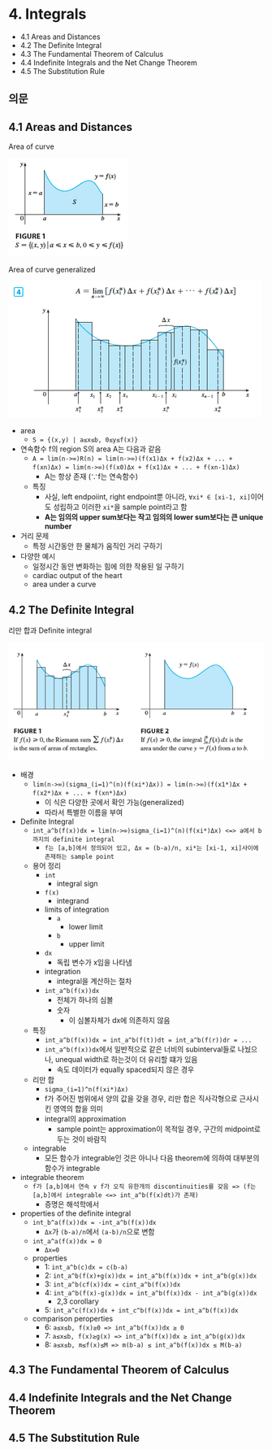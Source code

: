 # 4. Integrals

- 4.1 Areas and Distances
- 4.2 The Definite Integral
- 4.3 The Fundamental Theorem of Calculus
- 4.4 Indefinite Integrals and the Net Change Theorem
- 4.5 The Substitution Rule

## 의문

## 4.1 Areas and Distances

Area of curve

![](./images/ch4/area1.png)

Area of curve generalized

![](./images/ch4/area2.png)

- area
  - `S = {(x,y) | a≤x≤b, 0≤y≤f(x)}`
- 연속함수 f의 region S의 area A는 다음과 같음
  - `A = lim(n->∞)R(n) = lim(n->∞)(f(x1)Δx + f(x2)Δx + ... + f(xn)Δx) = lim(n->∞)(f(x0)Δx + f(x1)Δx + ... + f(xn-1)Δx)`
    - A는 항상 존재 (∵f는 연속함수)
  - 특징
    - 사실, left endpoiint, right endpoint뿐 아니라, `∀xi* ∈ [xi-1, xi]`이어도 성립하고 이러한 `xi*`을 sample point라고 함
    - **A는 임의의 upper sum보다는 작고 임의의 lower sum보다는 큰 unique number**
- 거리 문제
  - 특정 시간동안 한 물체가 움직인 거리 구하기
- 다양한 예시
  - 일정시간 동안 변화하는 힘에 의한 작용된 일 구하기
  - cardiac output of the heart
  - area under a curve

## 4.2 The Definite Integral

리만 합과 Definite integral

![](./images/ch4/definite_integral1.png)

- 배경
  - `lim(n->∞)(sigma_(i=1)^(n)(f(xi*)Δx)) = lim(n->∞)(f(x1*)Δx + f(x2*)Δx + ... + f(xn*)Δx)`
    - 이 식은 다양한 곳에서 확인 가능(generalized)
    - 따라서 특별한 이름을 부여
- Definite Integral
  - `int_a^b(f(x))dx = lim(n->∞)sigma_(i=1)^(n)(f(xi*)Δx) <=> a에서 b까지의 definite integral`
    - `f는 [a,b]에서 정의되어 있고, Δx = (b-a)/n, xi*는 [xi-1, xi]사이에 존재하는 sample point`
  - 용어 정리
    - `int`
      - integral sign
    - `f(x)`
      - integrand
    - limits of integration
      - `a`
        - lower limit
      - `b`
        - upper limit
    - `dx`
      - 독립 변수가 x임을 나타냄
    - integration
      - integral을 계산하는 절차
    - `int_a^b(f(x))dx`
      - 전체가 하나의 심볼
      - 숫자
        - 이 심볼자체가 dx에 의존하지 않음
  - 특징
    - `int_a^b(f(x))dx = int_a^b(f(t))dt = int_a^b(f(r))dr = ...`
    - `int_a^b(f(x))dx`에서 일반적으로 같은 너비의 subinterval들로 나눴으나, unequal width로 하는것이 더 유리할 떄가 있음
      - 속도 데이터가 equally spaced되지 않은 경우
  - 리만 합
    - `sigma_(i=1)^n(f(xi*)Δx)`
    - f가 주어진 범위에서 양의 값을 갖을 경우, 리만 합은 직사각형으로 근사시킨 영역의 합을 의미
    - integral의 approximation
      - sample point는 approximation이 목적일 경우, 구간의 midpoint로 두는 것이 바람직
  - integrable
    - 모든 함수가 integrable인 것은 아니나 다음 theorem에 의하여 대부분의 함수가 integrable
- integrable theorem
  - `f가 [a,b]에서 연속 ∨ f가 오직 유한개의 discontinuities를 갖음 => (f는 [a,b]에서 integrable <=> int_a^b(f(x)dt)가 존재)`
    - 증명은 해석학에서
- properties of the definite integral
  - `int_b^a(f(x))dx = -int_a^b(f(x))dx`
    - `Δx`가 `(b-a)/n`에서 `(a-b)/n`으로 변함
  - `int_a^a(f(x))dx = 0`
    - `Δx=0`
  - properties
    - 1: `int_a^b(c)dx = c(b-a)`
    - 2: `int_a^b(f(x)+g(x))dx = int_a^b(f(x))dx + int_a^b(g(x))dx`
    - 3: `int_a^b(cf(x))dx = cint_a^b(f(x))dx`
    - 4: `int_a^b(f(x)-g(x))dx = int_a^b(f(x))dx - int_a^b(g(x))dx`
      - 2,3 corollary
    - 5: `int_a^c(f(x))dx + int_c^b(f(x))dx = int_a^b(f(x))dx`
  - comparison peroperties
    - 6: `a≤x≤b, f(x)≥0 => int_a^b(f(x))dx ≥ 0`
    - 7: `a≤x≤b, f(x)≥g(x) => int_a^b(f(x))dx ≥ int_a^b(g(x))dx`
    - 8: `a≤x≤b, m≤f(x)≤M => m(b-a) ≤ int_a^b(f(x))dx ≤ M(b-a)`

## 4.3 The Fundamental Theorem of Calculus

## 4.4 Indefinite Integrals and the Net Change Theorem

## 4.5 The Substitution Rule
